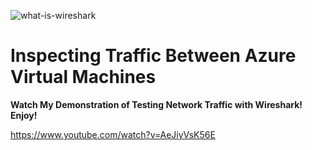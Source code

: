 ![what-is-wireshark](https://github.com/user-attachments/assets/9f1f7ade-79c5-42f0-9e7d-6ad1801a98fc)
<h1>Inspecting Traffic Between Azure Virtual Machines</h1>
<b>Watch My Demonstration of Testing Network Traffic with Wireshark! Enjoy!</b>






https://www.youtube.com/watch?v=AeJiyVsK56E
<a href="https://www.youtube.com/watch?v=wpXkvSUCce4"> </a>
